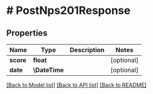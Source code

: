 # # PostNps201Response

## Properties

Name | Type | Description | Notes
------------ | ------------- | ------------- | -------------
**score** | **float** |  | [optional]
**date** | **\DateTime** |  | [optional]

[[Back to Model list]](../../README.md#models) [[Back to API list]](../../README.md#endpoints) [[Back to README]](../../README.md)

